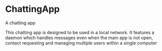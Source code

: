 # ChattingApp
A chatting app

This chatting app is designed to be used in a local network. It features a daemon which handles messages even when the main app is not open, contact requesting and managing multiple users within a single computer
